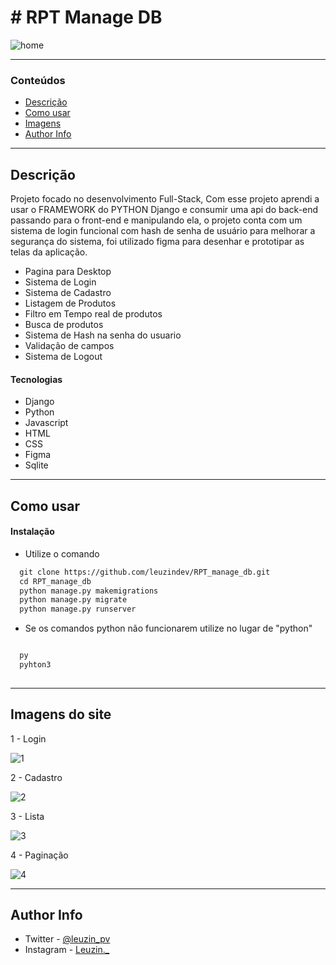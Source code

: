# # RPT Manage DB


![home](https://user-images.githubusercontent.com/97266637/198368743-e3fa0356-3ee9-42ed-a729-f63c8b832c8a.png)



---

### Conteúdos

- [Descrição](#descrição)
- [Como usar](#como-usar)
- [Imagens](#imagens-do-site)
- [Author Info](#author-info)

---

## Descrição

Projeto focado no desenvolvimento Full-Stack, Com esse projeto aprendi a usar o FRAMEWORK do PYTHON Django e consumir uma 
api do back-end passando para o front-end e manipulando ela, o projeto conta com um sistema de login funcional com hash de senha de usuário
para melhorar a segurança do sistema, foi utilizado figma para desenhar e prototipar as telas da aplicação.

- Pagina para Desktop 
- Sistema de Login
- Sistema de Cadastro
- Listagem de Produtos
- Filtro em Tempo real de produtos
- Busca de produtos
- Sistema de Hash na senha do usuario
- Validação de campos
- Sistema de Logout

#### Tecnologias

- Django
- Python
- Javascript
- HTML
- CSS 
- Figma
- Sqlite

---

## Como usar

#### Instalação

- Utilize o comando 


```html
  git clone https://github.com/leuzindev/RPT_manage_db.git
  cd RPT_manage_db
  python manage.py makemigrations
  python manage.py migrate
  python manage.py runserver
```

- Se os comandos python não funcionarem utilize no lugar de "python"

```html

  py
  pyhton3
 

```




---

## Imagens do site

1 - Login

![1](https://user-images.githubusercontent.com/97266637/198368662-d0c447f0-8f51-4932-b8f2-127dd7c3ff25.png)


2 - Cadastro

![2](https://user-images.githubusercontent.com/97266637/198368670-e03d1c96-dd2b-4386-8c94-06e5c6c2c590.png)


3 - Lista

![3](https://user-images.githubusercontent.com/97266637/198368680-241de8db-fb14-4577-8ff1-7ef06428ca3c.png)

4 - Paginação

![4](https://user-images.githubusercontent.com/97266637/198368701-eaef4cce-79af-43b8-a694-ddf0884af90e.png)


---

## Author Info

- Twitter - [@leuzin_pv](https://twitter.com/leuzin_pv)
- Instagram - [Leuzin._](https://www.instagram.com/leuzin._/)


